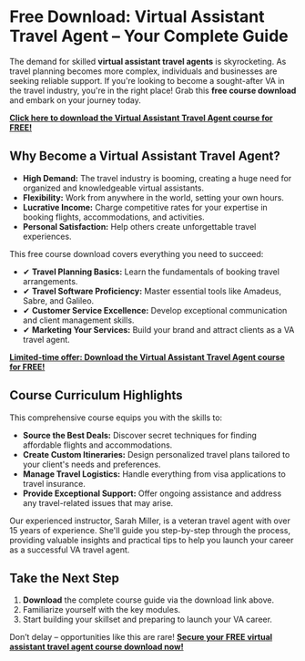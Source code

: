 # Free Download: Virtual Assistant Travel Agent – Your Complete Guide

The demand for skilled **virtual assistant travel agents** is skyrocketing. As travel planning becomes more complex, individuals and businesses are seeking reliable support. If you're looking to become a sought-after VA in the travel industry, you're in the right place! Grab this **free course download** and embark on your journey today.

[**Click here to download the Virtual Assistant Travel Agent course for FREE!**](https://udemywork.com/virtual-assistant-travel-agent)

## Why Become a Virtual Assistant Travel Agent?

*   **High Demand:** The travel industry is booming, creating a huge need for organized and knowledgeable virtual assistants.
*   **Flexibility:** Work from anywhere in the world, setting your own hours.
*   **Lucrative Income:** Charge competitive rates for your expertise in booking flights, accommodations, and activities.
*   **Personal Satisfaction:** Help others create unforgettable travel experiences.

This free course download covers everything you need to succeed:

*   ✔ **Travel Planning Basics:** Learn the fundamentals of booking travel arrangements.
*   ✔ **Travel Software Proficiency:** Master essential tools like Amadeus, Sabre, and Galileo.
*   ✔ **Customer Service Excellence:** Develop exceptional communication and client management skills.
*   ✔ **Marketing Your Services:** Build your brand and attract clients as a VA travel agent.

[**Limited-time offer: Download the Virtual Assistant Travel Agent course for FREE!**](https://udemywork.com/virtual-assistant-travel-agent)

## Course Curriculum Highlights

This comprehensive course equips you with the skills to:

*   **Source the Best Deals:** Discover secret techniques for finding affordable flights and accommodations.
*   **Create Custom Itineraries:** Design personalized travel plans tailored to your client's needs and preferences.
*   **Manage Travel Logistics:** Handle everything from visa applications to travel insurance.
*   **Provide Exceptional Support:** Offer ongoing assistance and address any travel-related issues that may arise.

Our experienced instructor, Sarah Miller, is a veteran travel agent with over 15 years of experience. She'll guide you step-by-step through the process, providing valuable insights and practical tips to help you launch your career as a successful VA travel agent.

## Take the Next Step

1.  **Download** the complete course guide via the download link above.
2.  Familiarize yourself with the key modules.
3.  Start building your skillset and preparing to launch your VA career.

Don’t delay – opportunities like this are rare! **[Secure your FREE virtual assistant travel agent course download now!](https://udemywork.com/virtual-assistant-travel-agent)**
